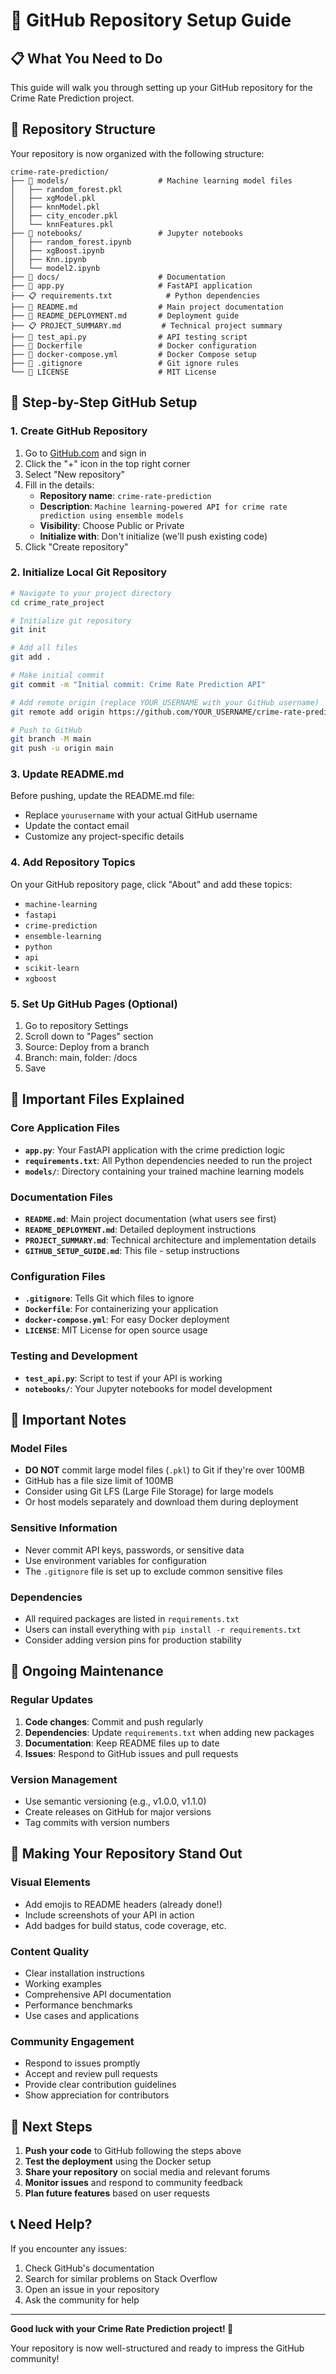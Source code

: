 # 🚀 GitHub Repository Setup Guide

## 📋 What You Need to Do

This guide will walk you through setting up your GitHub repository for the Crime Rate Prediction project.

## 🎯 Repository Structure

Your repository is now organized with the following structure:

```
crime-rate-prediction/
├── 📁 models/                    # Machine learning model files
│   ├── random_forest.pkl
│   ├── xgModel.pkl
│   ├── knnModel.pkl
│   ├── city_encoder.pkl
│   └── knnFeatures.pkl
├── 📁 notebooks/                 # Jupyter notebooks
│   ├── random_forest.ipynb
│   ├── xgBoost.ipynb
│   ├── Knn.ipynb
│   └── model2.ipynb
├── 📁 docs/                      # Documentation
├── 🐍 app.py                     # FastAPI application
├── 📋 requirements.txt            # Python dependencies
├── 📖 README.md                  # Main project documentation
├── 🚀 README_DEPLOYMENT.md       # Deployment guide
├── 📋 PROJECT_SUMMARY.md         # Technical project summary
├── 🧪 test_api.py                # API testing script
├── 🐳 Dockerfile                 # Docker configuration
├── 🐳 docker-compose.yml         # Docker Compose setup
├── 📄 .gitignore                 # Git ignore rules
└── 📄 LICENSE                    # MIT License
```

## 🔧 Step-by-Step GitHub Setup

### 1. Create GitHub Repository

1. Go to [GitHub.com](https://github.com) and sign in
2. Click the "+" icon in the top right corner
3. Select "New repository"
4. Fill in the details:
   - **Repository name**: `crime-rate-prediction`
   - **Description**: `Machine learning-powered API for crime rate prediction using ensemble models`
   - **Visibility**: Choose Public or Private
   - **Initialize with**: Don't initialize (we'll push existing code)
5. Click "Create repository"

### 2. Initialize Local Git Repository

```bash
# Navigate to your project directory
cd crime_rate_project

# Initialize git repository
git init

# Add all files
git add .

# Make initial commit
git commit -m "Initial commit: Crime Rate Prediction API"

# Add remote origin (replace YOUR_USERNAME with your GitHub username)
git remote add origin https://github.com/YOUR_USERNAME/crime-rate-prediction.git

# Push to GitHub
git branch -M main
git push -u origin main
```

### 3. Update README.md

Before pushing, update the README.md file:
- Replace `yourusername` with your actual GitHub username
- Update the contact email
- Customize any project-specific details

### 4. Add Repository Topics

On your GitHub repository page, click "About" and add these topics:
- `machine-learning`
- `fastapi`
- `crime-prediction`
- `ensemble-learning`
- `python`
- `api`
- `scikit-learn`
- `xgboost`

### 5. Set Up GitHub Pages (Optional)

1. Go to repository Settings
2. Scroll down to "Pages" section
3. Source: Deploy from a branch
4. Branch: main, folder: /docs
5. Save

## 📁 Important Files Explained

### Core Application Files
- **`app.py`**: Your FastAPI application with the crime prediction logic
- **`requirements.txt`**: All Python dependencies needed to run the project
- **`models/`**: Directory containing your trained machine learning models

### Documentation Files
- **`README.md`**: Main project documentation (what users see first)
- **`README_DEPLOYMENT.md`**: Detailed deployment instructions
- **`PROJECT_SUMMARY.md`**: Technical architecture and implementation details
- **`GITHUB_SETUP_GUIDE.md`**: This file - setup instructions

### Configuration Files
- **`.gitignore`**: Tells Git which files to ignore
- **`Dockerfile`**: For containerizing your application
- **`docker-compose.yml`**: For easy Docker deployment
- **`LICENSE`**: MIT License for open source usage

### Testing and Development
- **`test_api.py`**: Script to test if your API is working
- **`notebooks/`**: Your Jupyter notebooks for model development

## 🚨 Important Notes

### Model Files
- **DO NOT** commit large model files (`.pkl`) to Git if they're over 100MB
- GitHub has a file size limit of 100MB
- Consider using Git LFS (Large File Storage) for large models
- Or host models separately and download them during deployment

### Sensitive Information
- Never commit API keys, passwords, or sensitive data
- Use environment variables for configuration
- The `.gitignore` file is set up to exclude common sensitive files

### Dependencies
- All required packages are listed in `requirements.txt`
- Users can install everything with `pip install -r requirements.txt`
- Consider adding version pins for production stability

## 🔄 Ongoing Maintenance

### Regular Updates
1. **Code changes**: Commit and push regularly
2. **Dependencies**: Update `requirements.txt` when adding new packages
3. **Documentation**: Keep README files up to date
4. **Issues**: Respond to GitHub issues and pull requests

### Version Management
- Use semantic versioning (e.g., v1.0.0, v1.1.0)
- Create releases on GitHub for major versions
- Tag commits with version numbers

## 🌟 Making Your Repository Stand Out

### Visual Elements
- Add emojis to README headers (already done!)
- Include screenshots of your API in action
- Add badges for build status, code coverage, etc.

### Content Quality
- Clear installation instructions
- Working examples
- Comprehensive API documentation
- Performance benchmarks
- Use cases and applications

### Community Engagement
- Respond to issues promptly
- Accept and review pull requests
- Provide clear contribution guidelines
- Show appreciation for contributors

## 🎉 Next Steps

1. **Push your code** to GitHub following the steps above
2. **Test the deployment** using the Docker setup
3. **Share your repository** on social media and relevant forums
4. **Monitor issues** and respond to community feedback
5. **Plan future features** based on user requests

## 📞 Need Help?

If you encounter any issues:
1. Check GitHub's documentation
2. Search for similar problems on Stack Overflow
3. Open an issue in your repository
4. Ask the community for help

---

**Good luck with your Crime Rate Prediction project! 🚀**

Your repository is now well-structured and ready to impress the GitHub community!
